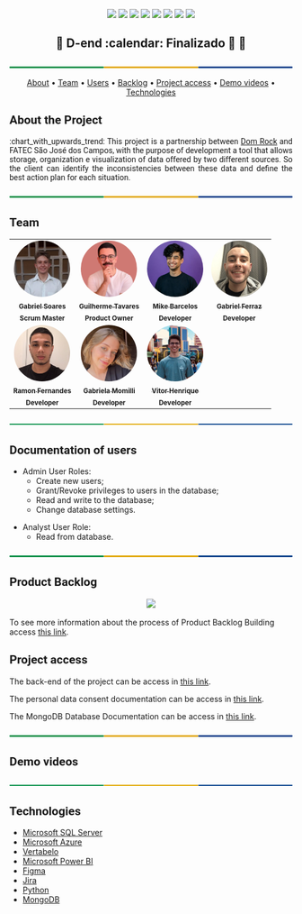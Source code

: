 <html>
  <body>
     <p align="center"> <img src="https://img.shields.io/badge/Vertabelo-0678BE?style=for-the-badge&logo=Vertabelo&logoColor=white"> <img src="https://img.shields.io/badge/PowerBI-F2C811?style=for-the-badge&logo=Power%20BI&logoColor=white"> <img src="https://img.shields.io/badge/Figma-F24E1E?style=for-the-badge&logo=figma&logoColor=white"> <img src="https://img.shields.io/badge/Python-006400?style=for-the-badge&logo=Python&logoColor=white"> <img src="https://img.shields.io/badge/MongoDB-228B22?style=for-the-badge&logo=MongoDB&logoColor=white"> <img src="https://img.shields.io/badge/Microsoft SQL Server-cc6600?style=for-the-badge&logo=microsoft%20sql%20server&logoColor=white"> <img src="https://img.shields.io/badge/Microsoft Azure-3366cc?style=for-the-badge&logo=Microsoft Azure&logoColor=white"> <img src="https://img.shields.io/badge/jira-%230A0FFF.svg?style=for-the-badge&logo=jira&logoColor=white"></p>
    
   
  <h2 align="center"> 🚧 D-end :calendar:  Finalizado 🚀 🚧 </h2>
  
  <p align="center"> <img src="https://github.com/guiftavares/Registro-de-Livros/blob/main/Group%2040linha.png"></p>
    
 <p align="center">
 <a href="#-about-the-project">About</a> •
 <a href="#-team">Team</a> •
 <a href="#-documentation-of-users">Users</a> •
 <a href="#-product-backlog">Backlog</a> •
 <a href="#-project-access">Project access</a> • 
 <a href="#-demo-videos">Demo videos</a> • 
 <a href="#-technologies">Technologies</a>
 </p>
 
 <h2 style="font-family:roboto;"> About the Project</h2>
 <p align="justify" style="font-family:roboto;"> :chart_with_upwards_trend: This project is a partnership between <a href="https://www.domrock.net/">Dom Rock</a> and FATEC São José dos Campos, with the purpose of development a tool that allows storage, organization e visualization of data offered by two different sources. So the client can identify the inconsistencies between these data and define the best action plan for each situation.</p>
 
 <p align="center"> <img src="https://github.com/guiftavares/Registro-de-Livros/blob/main/Group%2040linha.png"></p>
 
 <h2 style="font-family:roboto;"> Team</h2>
  <table align="center">
  <tr>
    <td align="center"><a href="https://www.linkedin.com/in/gabrielsoaresgoncalves/"><img style="border-radius: 50%;" src="https://github.com/GabrielSG20/API4Sem2021/blob/documentation/images/GabrielSoares.jfif" width="100px;" alt=""/><br /><sub><b>Gabriel Soares</b></sub></a><br/><sub><b>Scrum Master</b></sub></td>
     <td align="center"><a href="https://www.linkedin.com/in/guilhermeftavares/"><img style="border-radius: 50%;" src="https://github.com/GabrielSG20/API4Sem2021/blob/documentation/images/GuilhermeTavares.png" width="100px;" alt=""/><br/><sub><b>Guilherme Tavares</b></sub></a><br/><sub><b>Product Owner</b></sub></td>
    <td align="center"><a href="https://www.linkedin.com/in/mike-barcelos-b4648016a/"><img style="border-radius: 50%;" src="https://github.com/GabrielSG20/API4Sem2021/blob/documentation/images/MikeBarcelos.jfif" width="100px;" alt=""/><br /><sub><b>Mike Barcelos</b></sub></a><br/><sub><b>Developer</b></sub></td>
    <td align="center"><a href="https://www.linkedin.com/in/gabrielferraz01/"><img style="border-radius: 50%;" src="https://github.com/API6Sem22/API6Doc/blob/main/images/GabrielH.jpg" width="100px;" alt=""/><br /><sub><b>Gabriel Ferraz</b></sub></a><br/><sub><b>Developer</b></sub></td>
  </tr>
  <tr>
  <td align="center"><a href="https://www.linkedin.com/in/ramon-fernandes-19244a1ab/"><img style="border-radius: 50%;" src="https://github.com/GabrielSG20/API4Sem2021/blob/documentation/images/RamonFernandes.jfif" width="100px;" alt=""/><br /><sub><b>Ramon Fernandes</b></sub></a><br/><sub><b>Developer</b></sub></td>
   <td align="center"><a href="https://www.linkedin.com/in/gabriela-momilli-105b1a184/"><img style="border-radius: 50%;" src="https://github.com/API6Sem22/API6Doc/blob/main/images/GabrielaMomilli.jpeg" width="100px;" alt=""/><br /><sub><b>Gabriela Momilli</b></sub></a><br/><sub><b>Developer</b></sub></td>    
   <td align="center"><a href="https://www.linkedin.com/in/vitorhspereira/"><img style="border-radius: 50%;" src="https://github.com/API6Sem22/API6Doc/blob/main/images/VitorH.jpg" width="100px;" alt=""/><br /><sub><b>Vitor Henrique</b></sub></a><br/><sub><b>Developer</b></sub></td>  
  </tr>
</table>
    
  <p align="center"> <img src="https://github.com/guiftavares/Registro-de-Livros/blob/main/Group%2040linha.png"></p>
  
  <h2 style="font-family:roboto;"> Documentation of users</h2>
    
  <ul>
    <li> Admin User Roles:
    <ul>
      <li> Create new users; </li>
      <li> Grant/Revoke privileges to users in the database; </li>
      <li> Read and write to the database; </li>
      <li> Change database settings. </li>
      </ul></li>
  </ul>
    
  <ul>
    <li> Analyst User Role:
    <ul>
      <li> Read from database. </li>
      </ul></li>
   </ul>
  
  <p align="center"> <img src="https://github.com/guiftavares/Registro-de-Livros/blob/main/Group%2040linha.png"></p>

  <h2 style="font-family:roboto;"> Product Backlog</h2>
   <p align="center"> <img src="https://user-images.githubusercontent.com/61523979/201221046-44c299ee-9f8a-4c0e-8877-80557937ef3d.jpg" style="width: 400px;"></p>
   <p>To see more information about the process of Product Backlog Building access <a href="https://www.figma.com/file/NFWIWaxC1tScrvCGr3ZwNY/PBB-6-SEM?node-id=0%3A1">this link</a>.</p>
 
  <h2 style="font-family:roboto;"> Project access</h2>
    <p>The back-end of the project can be access in <a href="https://github.com/API6Sem22/API6Back">this link</a>.</p>
    <p>The personal data consent documentation can be access in <a href="https://github.com/API6Sem22/API6Doc/blob/main/TERMO%20DE%20CONSENTIMENTO%20PARA%20TRATAMENTO%20DE%20DADOS%20PESSOAIS.docx.pdf">this link</a>.</p>
    <p>The MongoDB Database Documentation can be access in <a href="https://github.com/API6Sem22/API6Doc/tree/main/MongoDB%20Database%20Documentation">this link</a>.</p>
    
    
<p align="center"> <img src="https://github.com/guiftavares/Registro-de-Livros/blob/main/Group%2040linha.png"></p>
 
<h2 style="font-family:roboto;"> Demo videos</h2>
  
  <p align="center"> <img src="https://github.com/guiftavares/Registro-de-Livros/blob/main/Group%2040linha.png"></p>
  
  <h2 style="font-family:roboto;"> Technologies</h2>
  
   * [Microsoft SQL Server](https://www.microsoft.com/pt-br/sql-server/sql-server-2019)
   * [Microsoft Azure](https://azure.microsoft.com/pt-br/)
   * [Vertabelo](https://vertabelo.com/)
   * [Microsoft Power BI](https://powerbi.microsoft.com/pt-br/)
   * [Figma](https://www.figma.com/)  
   * [Jira](https://www.atlassian.com/br/software/jira)
   * [Python](https://www.python.org/)
   * [MongoDB](https://www.mongodb.com/pt-br)
    
  </body>
 <html>
